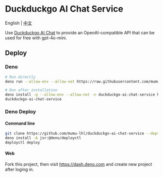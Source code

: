 # Duckduckgo AI Chat Service

English | [中文](./README_CN.md)

Use [Duckduckgo AI Chat](https://duckduckgo.com/aichat) to provide an OpenAI-compatible API that can be used for free with gpt-4o-mini.

## Deploy

### Deno

```sh
# Run directly
deno run --allow-env --allow-net https://raw.githubusercontent.com/mumu-lhl/duckduckgo-ai-chat-service/main/main.ts

# Run after installation
deno install -g --allow-env --allow-net -n duckduckgo-ai-chat-service https://raw.githubusercontent.com/mumu-lhl/duckduckgo-ai-chat-service/main/main.ts
duckduckgo-ai-chat-service
```

### Deno Deploy

#### Command line

```sh
git clone https://github.com/mumu-lhl/duckduckgo-ai-chat-service --depth 1
deno install -A jsr:@deno/deployctl
deployctl deploy
```

#### Web

Fork this project, then visit <https://dash.deno.com> and create new project after loging in.
